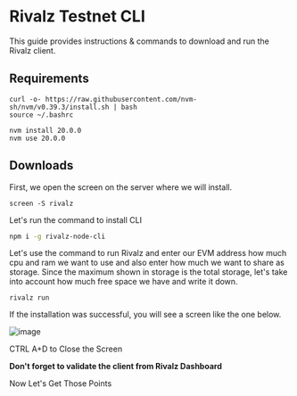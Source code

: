 # Rivalz Testnet CLI

This guide provides instructions & commands to download and run the Rivalz client.

## Requirements

```
curl -o- https://raw.githubusercontent.com/nvm-sh/nvm/v0.39.3/install.sh | bash
source ~/.bashrc

nvm install 20.0.0
nvm use 20.0.0
```

## Downloads

First, we open the screen on the server where we will install.
```
screen -S rivalz
```

Let's run the command to install CLI
```bash
npm i -g rivalz-node-cli
```
Let's use the command to run Rivalz and enter our EVM address how much cpu and ram we want to use and also enter how much we want to share as storage. Since the maximum shown in storage is the total storage, let's take into account how much free space we have and write it down.

```
rivalz run
```

If the installation was successful, you will see a screen like the one below.

![image](https://github.com/utkubayri/Rivalz/assets/83476028/b69b4c3a-64a8-4e02-bb9e-56a12aa07f76)

CTRL A+D to Close the Screen

**Don't forget to validate the client from Rivalz Dashboard**

Now Let's Get Those Points
